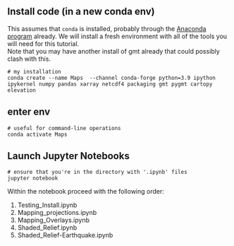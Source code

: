 ## Install code (in a new conda env)
This assumes that `conda` is installed, probably through the [Anaconda program](https://www.anaconda.com/) already.
We will install a fresh environment with all of the tools you will need for this tutorial.  
Note that you may have another install of gmt already that could possibly clash with this.  

    # my installation
    conda create --name Maps  --channel conda-forge python=3.9 ipython ipykernel numpy pandas xarray netcdf4 packaging gmt pygmt cartopy elevation

## enter env
    # useful for command-line operations
    conda activate Maps
    
## Launch Jupyter Notebooks
    # ensure that you're in the directory with '.ipynb' files
    jupyter notebook

Within the notebook proceed with the following order:
1) Testing_Install.ipynb
2) Mapping_projections.ipynb
3) Mapping_Overlays.ipynb
4) Shaded_Relief.ipynb
5) Shaded_Relief-Earthquake.ipynb
